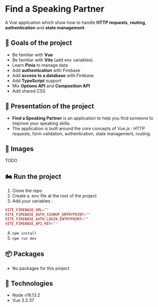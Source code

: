 # Find a Speaking Partner

A Vue application which show how to handle **HTTP requests**, **routing**, **authentication** and **state management**.

## :rocket: Goals of the project

* Be familiar with **Vue**
* Be familiar with **Vite** (add env variables)
* Learn **Pinia** to manage data
* Add **authentication** with Firebase
* Add **access to a database** with Firebase
* Add **TypeScript** support
* Mix **Options API** and **Composition API**
* Add shared CSS

## :dart: Presentation of the project

* **Find a Speaking Partner** is an application to help you find someone to improve your speaking skills.
* The application is built around the core concepts of *Vue.js* : HTTP requests, form validation, authentication, state management, routing.
  
## :iphone: Images

TODO

## 🏍 Run the project
1. Clone the repo
2. Create a .env file at the root of the project
3. Add your variables :
```php
VITE_FIREBASE_URL=""
VITE_FIREBASE_AUTH_SIGNUP_ENTRYPOINT=""
VITE_FIREBASE_AUTH_LOGIN_ENTRYPOINT=""
VITE_FIREBASE_API_KEY=""
```
4. ``npm install``
5. ``npm run dev``

## :package: Packages

* No packages for this project

## :pushpin: Technologies

* Node v16.13.2
* Vue 3.2.37
